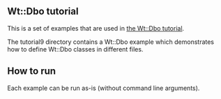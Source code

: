 Wt::Dbo tutorial
----------------

This is a set of examples that are used in [the Wt::Dbo
tutorial](http://www.webtoolkit.eu/wt/doc/tutorial/dbo/tutorial.html).

The tutorial9 directory contains a Wt::Dbo example which demonstrates how
to define Wt::Dbo classes in different files.

How to run
----------

Each example can be run as-is (without command line arguments).
